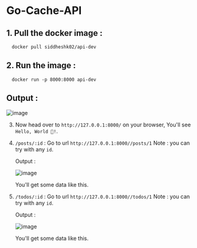 # Go-Cache-API

## 1. Pull the docker image :
```
  docker pull siddheshk02/api-dev
```

## 2. Run the image :

```
  docker run -p 8000:8000 api-dev
```
## Output :
![image](https://user-images.githubusercontent.com/90148705/226841504-9994a2b5-eead-4f6a-9393-a9486153bfbd.png)

3. Now head over to ``` http://127.0.0.1:8000/ ``` on your browser, You'll see ``` Hello, World 👋! ```.

4. ``` /posts/:id ``` : Go to url ``` http://127.0.0.1:8000//posts/1 ``` 
   Note : you can try with any ``` id ```.
   
   Output : 
   
   ![image](https://user-images.githubusercontent.com/90148705/226843122-f2af5b41-6e57-4e75-9b02-d1953f80047b.png)
   
   You'll get some data like this.

5. ``` /todos/:id ``` : Go to url ``` http://127.0.0.1:8000//todos/1 ``` 
   Note : you can try with any ``` id ```.
   
   Output :   
   
   ![image](https://user-images.githubusercontent.com/90148705/226843854-01a53ce0-1845-420b-b6fd-1fcf78c83c17.png)
    
   You'll get some data like this.
